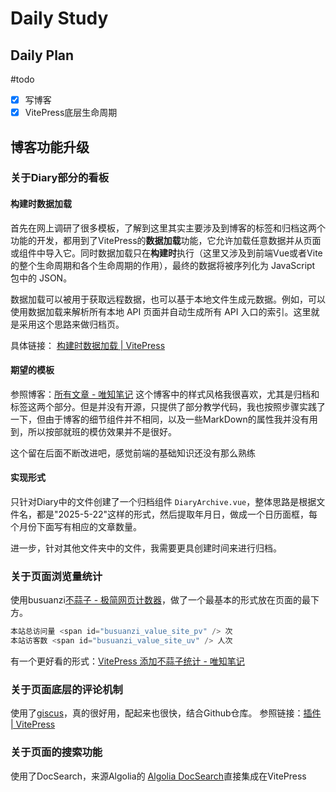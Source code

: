 # Daily Study
## Daily Plan
#todo
- [x] 写博客
- [x] VitePress底层生命周期
## 博客功能升级
### 关于Diary部分的看板
#### 构建时数据加载
首先在网上调研了很多模板，了解到这里其实主要涉及到博客的标签和归档这两个功能的开发，都用到了VitePress的**数据加载**功能，它允许加载任意数据并从页面或组件中导入它。同时数据加载只在**构建时**执行（这里又涉及到前端Vue或者Vite的整个生命周期和各个生命周期的作用），最终的数据将被序列化为 JavaScript 包中的 JSON。

数据加载可以被用于获取远程数据，也可以基于本地文件生成元数据。例如，可以使用数据加载来解析所有本地 API 页面并自动生成所有 API 入口的索引。这里就是采用这个思路来做归档页。

具体链接： [构建时数据加载 | VitePress](https://vitepress.dev/zh/guide/data-loading)

#### 期望的模板
参照博客：[所有文章 - 唯知笔记](https://note.weizwz.com/pages/posts)
这个博客中的样式风格我很喜欢，尤其是归档和标签这两个部分。但是并没有开源，只提供了部分教学代码，我也按照步骤实践了一下，但由于博客的细节组件并不相同，以及一些MarkDown的属性我并没有用到，所以按部就班的模仿效果并不是很好。

这个留在后面不断改进吧，感觉前端的基础知识还没有那么熟练

#### 实现形式
只针对Diary中的文件创建了一个归档组件 `DiaryArchive.vue`，整体思路是根据文件名，都是"2025-5-22"这样的形式，然后提取年月日，做成一个日历面框，每个月份下面写有相应的文章数量。

进一步，针对其他文件夹中的文件，我需要更具创建时间来进行归档。

### 关于页面浏览量统计
使用busuanzi[不蒜子 - 极简网页计数器](https://busuanzi.ibruce.info/)，做了一个最基本的形式放在页面的最下方。
```ts
本站总访问量 <span id="busuanzi_value_site_pv" /> 次
本站访客数 <span id="busuanzi_value_site_uv" /> 人次
```

有一个更好看的形式：[VitePress 添加不蒜子统计 - 唯知笔记](https://note.weizwz.com/vitepress/extend/busuanzi)

### 关于页面底层的评论机制
使用了[giscus](https://giscus.app/zh-CN)，真的很好用，配起来也很快，结合Github仓库。
参照链接：[插件 | VitePress](https://vitepress.yiov.top/plugin.html#%E8%AF%84%E8%AE%BA)

### 关于页面的搜索功能
使用了DocSearch，来源Algolia的 [Algolia DocSearch](https://docsearch.algolia.com/)直接集成在VitePress
